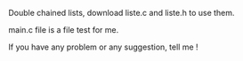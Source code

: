 ﻿Double chained lists, download liste.c and liste.h to use them.

main.c file is a file test for me.
 
If you have any problem or any suggestion, tell me !
